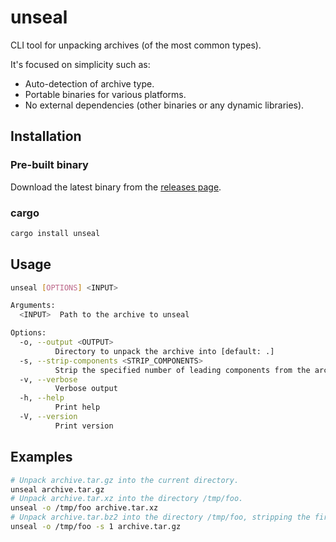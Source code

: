 # unseal

CLI tool for unpacking archives (of the most common types).

It's focused on simplicity such as:

* Auto-detection of archive type.
* Portable binaries for various platforms.
* No external dependencies (other binaries or any dynamic libraries).

## Installation

### Pre-built binary

Download the latest binary from the [releases page](https://github.com/vadorovsky/unseal/releases).

### cargo

```bash
cargo install unseal
```

## Usage

```bash
unseal [OPTIONS] <INPUT>

Arguments:
  <INPUT>  Path to the archive to unseal

Options:
  -o, --output <OUTPUT>
          Directory to unpack the archive into [default: .]
  -s, --strip-components <STRIP_COMPONENTS>
          Strip the specified number of leading components from the archive [default: 0]
  -v, --verbose
          Verbose output
  -h, --help
          Print help
  -V, --version
          Print version
```

## Examples

```bash
# Unpack archive.tar.gz into the current directory.
unseal archive.tar.gz
# Unpack archive.tar.xz into the directory /tmp/foo.
unseal -o /tmp/foo archive.tar.xz
# Unpack archive.tar.bz2 into the directory /tmp/foo, stripping the first component.
unseal -o /tmp/foo -s 1 archive.tar.gz
```
